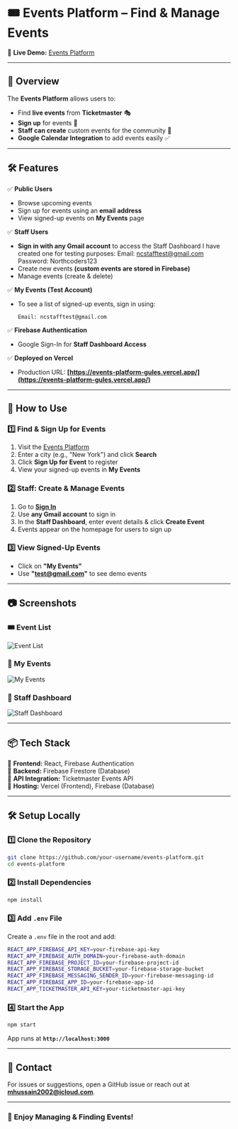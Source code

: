 # **🎟️ Events Platform – Find & Manage Events**  

🚀 **Live Demo:** [Events Platform](https://events-platform-gules.vercel.app/)  

---

## **📌 Overview**
The **Events Platform** allows users to:
- Find **live events** from **Ticketmaster** 🎭
- **Sign up** for events 📩
- **Staff can create** custom events for the community 📆
- **Google Calendar Integration** to add events easily ✅

---

## **🛠️ Features**
✅ **Public Users**  
- Browse upcoming events  
- Sign up for events using an **email address**  
- View signed-up events on **My Events** page  

✅ **Staff Users**  
- **Sign in with any Gmail account** to access the Staff Dashboard 
  I have created one for testing purposes: 
  Email: ncstafftest@gmail.com
  Password: Northcoders123
- Create new events **(custom events are stored in Firebase)**  
- Manage events (create & delete)  

✅ **My Events (Test Account)**  
- To see a list of signed-up events, sign in using:  
  ```
  Email: ncstafftest@gmail.com
  ```

✅ **Firebase Authentication**  
- Google Sign-In for **Staff Dashboard Access**  

✅ **Deployed on Vercel**  
- Production URL: **[https://events-platform-gules.vercel.app/](https://events-platform-gules.vercel.app/)**  

---

## **📜 How to Use**
### **1️⃣ Find & Sign Up for Events**
1. Visit the [Events Platform](https://events-platform-gules.vercel.app/)  
2. Enter a city (e.g., "New York") and click **Search**  
3. Click **Sign Up for Event** to register  
4. View your signed-up events in **My Events**  

### **2️⃣ Staff: Create & Manage Events**
1. Go to **[Sign In](https://events-platform-gules.vercel.app/signin)**  
2. Use **any Gmail account** to sign in  
3. In the **Staff Dashboard**, enter event details & click **Create Event**  
4. Events appear on the homepage for users to sign up  

### **3️⃣ View Signed-Up Events**
- Click on **"My Events"**  
- Use **"test@gmail.com"** to see demo events  

---

## **📷 Screenshots**
### 🎟️ Event List  
![Event List](https://via.placeholder.com/600x300)  

### 📅 My Events  
![My Events](https://via.placeholder.com/600x300)  

### 🏢 Staff Dashboard  
![Staff Dashboard](https://via.placeholder.com/600x300)  

---

## **📦 Tech Stack**
🔹 **Frontend:** React, Firebase Authentication  
🔹 **Backend:** Firebase Firestore (Database)  
🔹 **API Integration:** Ticketmaster Events API  
🔹 **Hosting:** Vercel (Frontend), Firebase (Database)  

---

## **🛠️ Setup Locally**
### **1️⃣ Clone the Repository**
```sh
git clone https://github.com/your-username/events-platform.git
cd events-platform
```

### **2️⃣ Install Dependencies**
```sh
npm install
```

### **3️⃣ Add `.env` File**
Create a `.env` file in the root and add:
```sh
REACT_APP_FIREBASE_API_KEY=your-firebase-api-key
REACT_APP_FIREBASE_AUTH_DOMAIN=your-firebase-auth-domain
REACT_APP_FIREBASE_PROJECT_ID=your-firebase-project-id
REACT_APP_FIREBASE_STORAGE_BUCKET=your-firebase-storage-bucket
REACT_APP_FIREBASE_MESSAGING_SENDER_ID=your-firebase-messaging-id
REACT_APP_FIREBASE_APP_ID=your-firebase-app-id
REACT_APP_TICKETMASTER_API_KEY=your-ticketmaster-api-key
```

### **4️⃣ Start the App**
```sh
npm start
```
App runs at **`http://localhost:3000`**  

---


## **📩 Contact**
For issues or suggestions, open a GitHub issue or reach out at **mhussain2002@icloud.com**.  

---

### 🎉 **Enjoy Managing & Finding Events!**